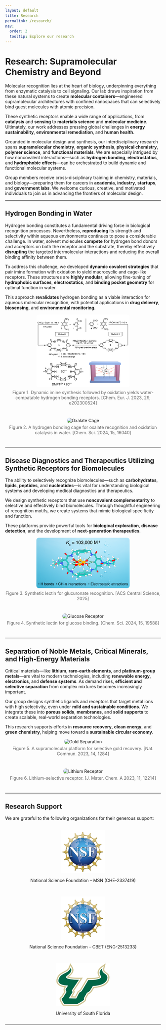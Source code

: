 ```yaml
---
layout: default
title: Research
permalink: /research/
nav:
  order: 3
  tooltip: Explore our research
---
```


# Research: Supramolecular Chemistry and Beyond

Molecular recognition lies at the heart of biology, underpinning everything from enzymatic catalysis to cell signaling. Our lab draws inspiration from these natural systems to create **molecular containers**—engineered supramolecular architectures with confined nanospaces that can selectively bind guest molecules with atomic precision.

These synthetic receptors enable a wide range of applications, from **catalysis** and **sensing** to **materials science** and **molecular medicine**. Ultimately, our work addresses pressing global challenges in **energy sustainability**, **environmental remediation**, and **human health**.

Grounded in molecular design and synthesis, our interdisciplinary research spans **supramolecular chemistry**, **organic synthesis**, **physical chemistry**, **polymer science**, and **functional materials**. We are especially intrigued by how noncovalent interactions—such as **hydrogen bonding**, **electrostatics**, and **hydrophobic effects**—can be orchestrated to build dynamic and functional molecular systems.

Group members receive cross-disciplinary training in chemistry, materials, and biology—preparing them for careers in **academia**, **industry**, **startups**, and **government labs**. We welcome curious, creative, and motivated individuals to join us in advancing the frontiers of molecular design.

---

## Hydrogen Bonding in Water

Hydrogen bonding constitutes a fundamental driving force in biological recognition processes. Nevertheless, **reproducing** its strength and selectivity within aqueous environments continues to pose a considerable challenge. In water, solvent molecules **compete** for hydrogen bond donors and acceptors on both the receptor and the substrate, thereby effectively **disrupting** the targeted intermolecular interactions and reducing the overall binding affinity between them.

To address this challenge, we developed **dynamic covalent strategies** that pair imine formation with oxidation to yield macrocyclic and cage-like receptors. These structures are **highly modular**, allowing fine-tuning of **hydrophobic surfaces**, **electrostatics**, and **binding pocket geometry** for optimal function in water.

This approach **revalidates** hydrogen bonding as a viable interaction for aqueous molecular recognition, with potential applications in **drug delivery**, **biosensing**, and **environmental monitoring**.

<div class="figure-row">
  <img src="/assets/images/dynamic-synthesis.png" alt="Dynamic Synthesis Scheme" style="max-width: 60%; border-radius: 8px;">
  <p class="caption">Figure 1. Dynamic imine synthesis followed by oxidation yields water-compatable hydrogen bonding receptors. [Chem. Eur. J. 2023, 29, e202300524]</p>
</div>

<div class="figure-row">
  <img src="/assets/images/oxalate-cage.png" alt="Oxalate Cage" style="max-width: 60%; border-radius: 8px;">
  <p class="caption">Figure 2. A hydrogen bonding cage for oxalate recognition and oxidation catalysis in water. [Chem. Sci. 2024, 15, 16040]</p>
</div>

---

## Disease Diagnostics and Therapeutics Utilizing Synthetic Receptors for Biomolecules

The ability to selectively recognize biomolecules—such as **carbohydrates**, **lipids**, **peptides**, and **nucleotides**—is vital for understanding biological systems and developing medical diagnostics and therapeutics.

We design synthetic receptors that use **noncovalent complementarity** to selective and effectively bind biomolecules. Through thoughtful engineering of recognition motifs, we create systems that mimic biological specificity and function.

These platforms provide powerful tools for **biological exploration**, **disease detection**, and the development of **next-generation therapeutics**.

<div class="figure-row">
  <img src="/assets/images/glucuronate.png" alt="Glucuronate Receptor" style="max-width: 60%; border-radius: 8px;">
  <p class="caption">Figure 3. Synthetic lectin for glucuronate recognition. [ACS Central Science, 2025]</p>
</div>

<div class="figure-row">
  <img src="/assets/images/glucose.png" alt="Glucose Receptor" style="max-width: 60%; border-radius: 8px;">
  <p class="caption">Figure 4. Synthetic lectin for glucose binding. [Chem. Sci. 2024, 15, 19588]</p>
</div>

---

## Separation of Noble Metals, Critical Minerals, and High-Energy Materials

Critical materials—like **lithium**, **rare-earth elements**, and **platinum-group metals**—are vital to modern technologies, including **renewable energy**, **electronics**, and **defense systems**. As demand rises, **efficient and selective separation** from complex mixtures becomes increasingly important.

Our group designs synthetic ligands and receptors that target metal ions with high selectivity, even under **mild and sustainable conditions**. We integrate these into **porous solids**, **membranes**, and **solid supports** to create scalable, real-world separation technologies.

This research supports efforts in **resource recovery**, **clean energy**, and **green chemistry**, helping move toward a **sustainable circular economy**.

<div class="figure-row">
  <img src="/assets/images/cd-gold.png" alt="Gold Separation" style="max-width: 100%; border-radius: 8px;">
  <p class="caption">Figure 5. A supramolecular platform for selective gold recovery. [Nat. Commun. 2023, 14, 1284]</p>
</div>

<div class="figure-row">
  <img src="/assets/images/Li-receptor.png" alt="Lithium Receptor" style="max-width: 60%; border-radius: 8px;">
  <p class="caption">Figure 6. Lithium-selective receptor. [J. Mater. Chem. A 2023, 11, 12214]</p>
</div>

---

## Research Support

We are grateful to the following organizations for their generous support:

<div class="funding-logos">
  <div class="funding-logo">
    <img src="/assets/images/nsf-logo.png" alt="NSF Logo" style="height: 140px;">
    <p>National Science Foundation – MSN (CHE-2337419)</p>
  </div>
  <div class="funding-logo">
    <img src="/assets/images/nsf-logo.png" alt="NSF Logo" style="height: 140px;">
    <p>National Science Foundation – CBET (ENG-2513233)</p>
  </div>
  <div class="funding-logo">
    <img src="/assets/images/usf-logo.png" alt="USF Logo" style="height: 140px;">
    <p>University of South Florida</p>
  </div>
</div>

---

<style>
.caption {
  font-size: 14px;
  margin-top: 5px;
  color: #666;
  text-align: center;
}
.figure-row {
  margin-bottom: 40px;
  text-align: center;
}
.funding-logos {
  display: flex;
  justify-content: space-around;
  align-items: center;
  flex-wrap: wrap;
  margin-top: 30px;
  gap: 30px;
}
.funding-logo {
  display: flex;
  flex-direction: column;
  align-items: center;
  text-align: center;
}
</style>
